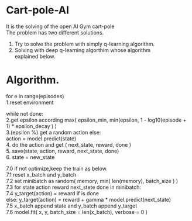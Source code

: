 # Cart-pole-AI

It is the solving of the open AI Gym cart-pole      
The problem has two different solutions.        
1. Try to solve the problem with simply q-learning algorithm.       
2. Solving with deep q-learning algorthim whose algorithm       
explained below.
    
# Algorithm.    
    
for e in range(episodes)    
  1.reset environment   
      
  while not done:   
    2.get epsilon according max( epsilon_min, min(epsilon, 1 - log10(episode + 1) * epsilon_decay ) )   
    3.(epsilon %) get a random action else:      
      action = model.predict(state)   
    4. do the action and get ( next_state, reward, done )   
    5. save(state, action, reward, next_state, done)    
    6. state = new_state    
      
  7.0 if not optimize,keep the train as below.       
  7.1 reset x_batch and y_batch   
  7.2 set minibatch as random( memory, min( len(memory), batch_size ) )   
  7.3 for state action reward next_stete done in minibatch:   
    7.4 y_target(action) = reward if is done    
        else:   y_target(action) = reward + gamma * model.predict(next_state)   
    7.5 x_batch append state and y_batch append y_target    
  7.6 model.fit( x, y, batch_size = len(x_batch), verbose = 0 )   
  
